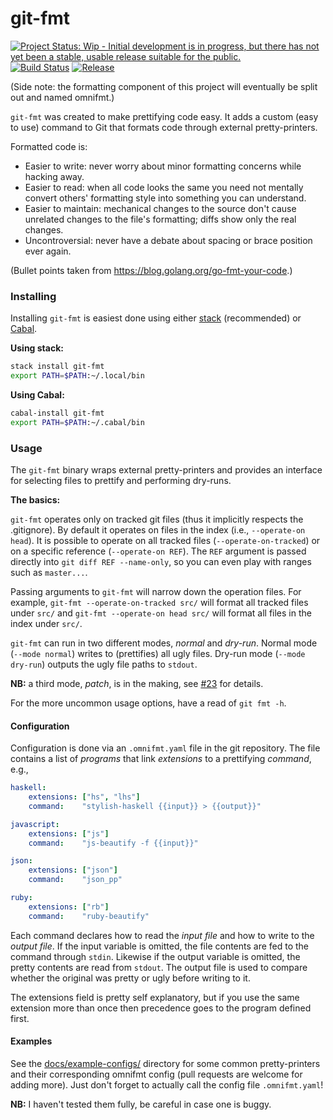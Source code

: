 # git-fmt

[![Project Status: Wip - Initial development is in progress, but there has not yet been a stable, usable release suitable for the public.](http://www.repostatus.org/badges/1.0.0/wip.svg)](http://www.repostatus.org/#wip)
[![Build Status](https://travis-ci.org/hjwylde/git-fmt.svg?branch=master)](https://travis-ci.org/hjwylde/git-fmt)
[![Release](https://img.shields.io/github/release/hjwylde/git-fmt.svg)](https://github.com/hjwylde/git-fmt/releases/latest)

(Side note: the formatting component of this project will eventually be split out and named omnifmt.)

`git-fmt` was created to make prettifying code easy.
It adds a custom (easy to use) command to Git that formats code through external pretty-printers.

Formatted code is:

* Easier to write: never worry about minor formatting concerns while hacking away.
* Easier to read: when all code looks the same you need not mentally convert others' formatting
  style into something you can understand.
* Easier to maintain: mechanical changes to the source don't cause unrelated changes to the file's
  formatting; diffs show only the real changes.
* Uncontroversial: never have a debate about spacing or brace position ever again.

(Bullet points taken from https://blog.golang.org/go-fmt-your-code.)

### Installing

Installing `git-fmt` is easiest done using either
    [stack](https://github.com/commercialhaskell/stack) (recommended) or
    [Cabal](https://github.com/haskell/cabal).

**Using stack:**

```bash
stack install git-fmt
export PATH=$PATH:~/.local/bin
```

**Using Cabal:**

```bash
cabal-install git-fmt
export PATH=$PATH:~/.cabal/bin
```

### Usage

The `git-fmt` binary wraps external pretty-printers and provides an interface for selecting files
    to prettify and performing dry-runs.

**The basics:**

`git-fmt` operates only on tracked git files (thus it implicitly respects the .gitignore).
By default it operates on files in the index (i.e., `--operate-on head`).
It is possible to operate on all tracked files (`--operate-on-tracked`) or on a specific reference
    (`--operate-on REF`).
The `REF` argument is passed directly into `git diff REF --name-only`, so you can even play with
    ranges such as `master...`.

Passing arguments to `git-fmt` will narrow down the operation files.
For example, `git-fmt --operate-on-tracked src/` will format all tracked files under `src/` and
    `git-fmt --operate-on head src/` will format all files in the index under `src/`.

`git-fmt` can run in two different modes, *normal* and *dry-run*.
Normal mode (`--mode normal`) writes to (prettifies) all ugly files.
Dry-run mode (`--mode dry-run`) outputs the ugly file paths to `stdout`.

**NB:** a third mode, *patch*, is in the making, see
    [#23](https://github.com/hjwylde/git-fmt/issues/23) for details.

For the more uncommon usage options, have a read of `git fmt -h`.

#### Configuration

Configuration is done via an `.omnifmt.yaml` file in the git repository.
The file contains a list of *programs* that link *extensions* to a prettifying *command*, e.g.,
```yaml
haskell:
    extensions: ["hs", "lhs"]
    command:    "stylish-haskell {{input}} > {{output}}"

javascript:
    extensions: ["js"]
    command:    "js-beautify -f {{input}}"

json:
    extensions: ["json"]
    command:    "json_pp"

ruby:
    extensions: ["rb"]
    command:    "ruby-beautify"
```

Each command declares how to read the *input file* and how to write to the *output file*.
If the input variable is omitted, the file contents are fed to the command through `stdin`.
Likewise if the output variable is omitted, the pretty contents are read from `stdout`.
The output file is used to compare whether the original was pretty or ugly before writing to it.

The extensions field is pretty self explanatory, but if you use the same extension more than once
    then precedence goes to the program defined first.

#### Examples

See the [docs/example-configs/](https://github.com/hjwylde/git-fmt/tree/master/docs/example-configs/)
    directory for some common pretty-printers and their corresponding omnifmt config (pull requests
    are welcome for adding more).
Just don't forget to actually call the config file `.omnifmt.yaml`!

**NB:** I haven't tested them fully, be careful in case one is buggy.

